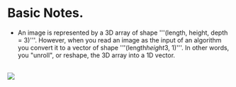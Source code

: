 # Basic Notes.

* An image is represented by a 3D array of shape '''(length, height, depth = 3)'''. However, when you read an image as the input of an algorithm you convert it to a vector of shape '''(length*height*3, 1)'''. In other words, you "unroll", or reshape, the 3D array into a 1D vector.
<br>
<img src="https://scskhdstquuqymbdvdcitc.coursera-apps.org/files/Week%202/Python%20Basics%20with%20Numpy/images/image2vector_kiank.png">
